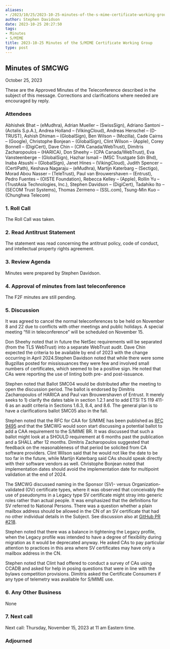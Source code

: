 ```yaml
---
aliases:
- /2023/10/25/2023-10-25-minutes-of-the-s-mime-certificate-working-group/
author: Stephen Davidson
date: 2023-10-25 20:27:50
tags:
- Minutes
- S/MIME
title: 2023-10-25 Minutes of the S/MIME Certificate Working Group
type: post
---
```


## Minutes of SMCWG

October 25, 2023

These are the Approved Minutes of the Teleconference described in the subject of this message. Corrections and clarifications where needed are encouraged by reply.

### Attendees

Abhishek Bhat – (eMudhra), Adrian Mueller – (SwissSign), Adriano Santoni – (Actalis S.p.A.), Andrea Holland – (VikingCloud), Andreas Henschel – (D-TRUST), Ashish Dhiman – (GlobalSign), Ben Wilson – (Mozilla), Cade Cairns – (Google), Christophe Bonjean – (GlobalSign), Clint Wilson – (Apple), Corey Bonnell – (DigiCert), Dave Chin – (CPA Canada/WebTrust), Dimitris Zacharopoulos – (HARICA), Don Sheehy – (CPA Canada/WebTrust), Eva Vansteenberge – (GlobalSign), Hazhar Ismail – (MSC Trustgate Sdn Bhd), Inaba Atsushi – (GlobalSign), Janet Hines – (VikingCloud), Judith Spencer – (CertiPath), Keshava Nagaraju – (eMudhra), Martijn Katerbarg – (Sectigo), Morad Abou Nasser – (TeleTrust), Paul van Brouwershaven – (Entrust), Pedro Fuentes – (OISTE Foundation), Rebecca Kelley – (Apple), Rollin Yu – (TrustAsia Technologies, Inc.), Stephen Davidson – (DigiCert), Tadahiko Ito – (SECOM Trust Systems), Thomas Zermeno – (SSL.com), Tsung-Min Kuo – (Chunghwa Telecom)

### 1. Roll Call

The Roll Call was taken.

### 2. Read Antitrust Statement

The statement was read concerning the antitrust policy, code of conduct, and intellectual property rights agreement.

### 3. Review Agenda

Minutes were prepared by Stephen Davidson.

### 4. Approval of minutes from last teleconference

The F2F minutes are still pending.

### 5. Discussion

It was agreed to cancel the normal teleconferences to be held on November 8 and 22 due to conflicts with other meetings and public holidays. A special meeting “fill in teleconference” will be scheduled on November 15.

Don Sheehy noted that in future the NetSec requirements will be separated (from the TLS WebTrust) into a separate WebTrust audit. Dave Chin expected the criteria to be available by end of 2023 with the change occurring in April 2024.Stephen Davidson noted that while there were some Bugzillas posted for mississuances they were few and involved small numbers of certificates, which seemed to be a positive sign. He noted that CAs were reporting the use of linting both pre- and post-issuance.

Stephen noted that Ballot SMC04 would be distributed after the meeting to open the discussion period. The ballot is endorsed by Dimitris Zacharopoulos of HARICA and Paul van Brouwershaven of Entrust. It merely seeks to 1) clarify the dates table in section 1.2.1 and to add ETSI TS 119 411-6 as an audit criteria in Sections 1.6.3, 8.4, and 8.6. The general plan is to have a clarifications ballot SMC05 also in the fall.

Stephen noted that the RFC for CAA for S/MIME has been published as [RFC 9495](https://rfc-editor.org/rfc/rfc9495.html) and that the SMCWG would soon start discussing a potential ballot to add a CAA requirement to the S/MIME BR. It was discussed that such a ballot might look at a SHOULD requirement at 6 months past the publication and a SHALL after 12 months. Dimitris Zacharopoulos suggested that feedback on the reasonableness of that period be solicited from CA software providers. Clint Wilson said that he would not like the date to be too far in the future, while Martijn Katerbarg said CAs should speak directly with their software vendors as well. Christophe Bonjean noted that implementation dates should avoid the implementation date for multipoint validation at the end of 2024.

The SMCWG discussed naming in the Sponsor (SV)- versus Organization-validated (OV) certificate types, where it was observed that conceivably the use of pseudonyms in a Legacy type SV certificate might stray into generic roles rather than actual people. It was emphasized that the definitions for SV referred to National Persons. There was a question whether a plain mailbox address should be allowed in the CN of an SV certificate that had no other individual details in the Subject. See discussion also at [GitHub PR #218](https://github.com/cabforum/smime/pull/218).

Stephen noted that there was a balance in tightening the Legacy profile, when the Legacy profile was intended to have a degree of flexibility during migration as it would be deprecated anyway. He asked CAs to pay particular attention to practices in this area where SV certificates may have only a mailbox address in the CN.

Stephen noted that Clint had offered to conduct a survey of CAs using CCADB and asked for help in posing questions that were in line with the bylaws competition provisions. Dimitris asked the Certificate Consumers if any type of telemetry was available for S/MIME use.

### 6. Any Other Business

None

### 7. Next call

Next call: Thursday, November 15, 2023 at 11 am Eastern time.

### Adjourned

[1]: https://rfc-editor.org/rfc/rfc9495.html
[2]: https://github.com/cabforum/smime/pull/218